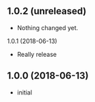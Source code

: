 1.0.2 (unreleased)
------------------

- Nothing changed yet.


1.0.1 (2018-06-13)

- Really release


## 1.0.0 (2018-06-13)

- initial
